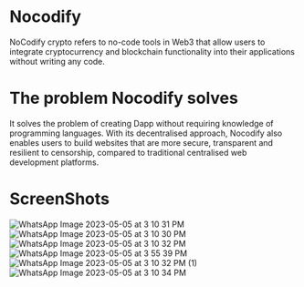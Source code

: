 # Nocodify

NoCodify crypto refers to no-code tools in Web3 that allow users to integrate cryptocurrency and blockchain functionality into their applications without writing any code.

# The problem Nocodify solves

It solves the problem of creating Dapp without requiring knowledge of programming languages. With its decentralised approach, Nocodify also enables users to build websites that are more secure, transparent and resilient to censorship, compared to traditional centralised web development platforms.

# ScreenShots

![WhatsApp Image 2023-05-05 at 3 10 31 PM](https://user-images.githubusercontent.com/111880621/236436978-89b24c23-adba-4931-aae0-5d8fa0784373.jpeg)
![WhatsApp Image 2023-05-05 at 3 10 30 PM](https://user-images.githubusercontent.com/111880621/236437051-dc6aedf2-e505-41f9-bac1-0f406fdecdaa.jpeg)
![WhatsApp Image 2023-05-05 at 3 10 32 PM](https://user-images.githubusercontent.com/111880621/236437082-05bbf46a-8fbd-4ad8-b5d0-ac0dc22df7ba.jpeg)
![WhatsApp Image 2023-05-05 at 3 55 39 PM](https://user-images.githubusercontent.com/111880621/236437116-3839f00a-4497-494c-a628-729638f7e3fe.jpeg)
![WhatsApp Image 2023-05-05 at 3 10 32 PM (1)](https://user-images.githubusercontent.com/111880621/236437087-432e008f-e603-4903-9c11-9a04c0eb8bc6.jpeg)
![WhatsApp Image 2023-05-05 at 3 10 34 PM](https://user-images.githubusercontent.com/111880621/236437102-2de14be8-98c1-4ad4-982f-8b38af97d6d3.jpeg)
